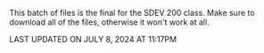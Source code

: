 This batch of files is the final for the SDEV 200 class. Make sure to download all of the files, otherwise it won't work at all.

LAST UPDATED ON JULY 8, 2024 AT 11:17PM
